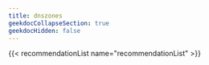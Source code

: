```yaml
---
title: dnszones
geekdocCollapseSection: true
geekdocHidden: false
---
```


{{< recommendationList name="recommendationList" >}}
